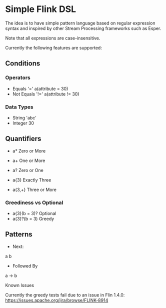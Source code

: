 # Simple Flink DSL

The idea is to have simple pattern language based
on regular expression syntax and inspired by other Stream Processing
frameworks such as Esper.

Note that all expressions are case-insensitive.

Currently the following features are supported:

## Conditions

### Operators

* Equals '='
a(attribute = 30)
* Not Equals '!='
a(attribute != 30)

### Data Types

* String 'abc'
* Integer 30

## Quantifiers

* a* Zero or More 

* a+ One or More

* a? Zero or One

* a{3} Exactly Three 

* a{3,+} Three or More

### Greediness vs Optional

* a{3}(b = 3)? Optional
* a{3}?(b = 3) Greedy


## Patterns

* Next:

a b

* Followed By 

a -> b

Known Issues

Currently the greedy tests fail due to an issue in Flin 1.4.0:
https://issues.apache.org/jira/browse/FLINK-8914

